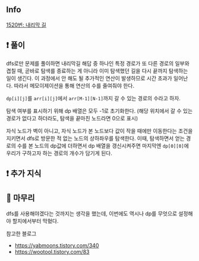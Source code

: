 ## Info
<a href="https://www.acmicpc.net/problem/1520" rel="nofollow">1520번: 내리막 길</a>

## ❗ 풀이
dfs로만 문제를 풀이하면 내리막길 해답 중 하나인 특정 경로가 또 다른 경로의 일부와 겹칠 때, 곧바로 탐색를 종료하는 게 아니라 이미 탐색했던 길을 다시 끝까지 탐색하는 일이 생긴다. 이 과정에서 안 해도 될 추가적인 연산이 발생하므로 시간 초과가 일어난다. 따라서 메모이제이션을 통해 연산의 수를 줄여줘야 한다.

`dp[i][j]`를 `arr[i][j]`에서 `arr[M-1][N-1]`까지 갈 수 있는 경로의 수라고 하자.

탐색 여부를 표시하기 위해 dp 배열은 모두 -1로 초기화한다. (해당 위치에서 갈 수 있는 경로가 없다고 하더라도, 탐색을 끝마친 노드라면 0으로 표시)

자식 노드가 벽이 아니고, 자식 노드가 본 노드보다 값이 작을 때에만 이동한다는 조건을 지키면서 dfs로 방문한 적 없는 노드의 상하좌우를 탐색한다. 이때, 탐색하면서 얻는 경로의 수를 본 노드의 dp값에 더하면서 dp 배열을 갱신시켜주면 마지막엔 `dp[0][0]`에 우리가 구하고자 하는 경로의 개수가 담기게 된다.

## ❗ 추가 지식


## 🙂 마무리
dfs를 사용해야겠다는 것까지는 생각을 했는데, 이번에도 역시나 dp를 무엇으로 설정해야 할지에서부터 막혔다.

참고한 블로그
- https://yabmoons.tistory.com/340
- https://wootool.tistory.com/83